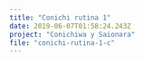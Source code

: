 ```yaml
---
title: "Conichi rutina 1"
date: 2019-06-07T01:58:24.243Z
project: "Conichiwa y Saionara"
file: "conichi-rutina-1-c"
---
```

